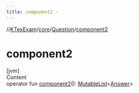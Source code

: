 ```yaml
---
title: component2 -
---
```

//[KTexExam](../../index.md)/[core](../index.md)/[Question](index.md)/[component2](component2.md)



# component2  
[jvm]  
Content  
operator fun [component2](component2.md)(): [MutableList](https://kotlinlang.org/api/latest/jvm/stdlib/kotlin.collections/-mutable-list/index.html)<[Answer](../-answer/index.md)>  



